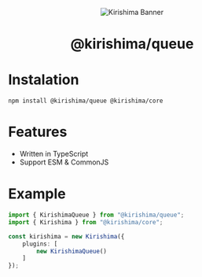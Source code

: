 <div align="center">

![Kirishima Banner](https://cdn.discordapp.com/attachments/891939988088975372/931079377771450388/kirishima-ship-banner.png)

# @kirishima/queue

</div>

# Instalation 
```
npm install @kirishima/queue @kirishima/core
```

# Features
- Written in TypeScript
- Support ESM & CommonJS

# Example 
```ts
import { KirishimaQueue } from "@kirishima/queue";
import { Kirishima } from "@kirishima/core";

const kirishima = new Kirishima({
    plugins: [
        new KirishimaQueue()
    ]
});
```
